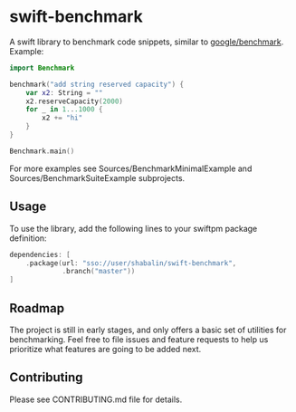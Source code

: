 
# swift-benchmark

A swift library to benchmark code snippets, similar to
[google/benchmark](https://github.com/google/benchmark).  Example:


```swift
import Benchmark

benchmark("add string reserved capacity") {
    var x2: String = ""
    x2.reserveCapacity(2000)
    for _ in 1...1000 {
        x2 += "hi"
    }
}

Benchmark.main()
```

For more examples see Sources/BenchmarkMinimalExample and
Sources/BenchmarkSuiteExample subprojects.

## Usage

To use the library, add the following lines to your swiftpm package definition:

```swift
dependencies: [
    .package(url: "sso://user/shabalin/swift-benchmark",
             .branch("master"))
]
```

## Roadmap

The project is still in early stages, and only offers a basic set of utilities
for benchmarking. Feel free to file issues and feature requests to help us prioritize what features are going to be added next. 

## Contributing

Please see CONTRIBUTING.md file for details.
